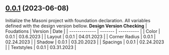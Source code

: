 ## [0.0.1](https://github.com/bouygues-construction/design-system-bycn/tree/dangkhoa/project-initialize) (2023-06-08)

Initialize the Masoni project with foundation declaration. All variables defined with the design version bellow.
**Design Version Checking**
| Foudations | Version | Date |
| ------------- | ------- | ---------- |
| Color | 0.0.1 | 03.6.2023 |
| Layout | 0.0.1 | 04.01.2023 |
| Corner Radius | 0.0.1 | 02.24.2023 |
| Shadow | 0.0.1 | 03.20.2023 |
| Spacings | 0.0.1 | 02.24.2023 |
| Textstyles | 0.0.1 | 03.31.2023 |
